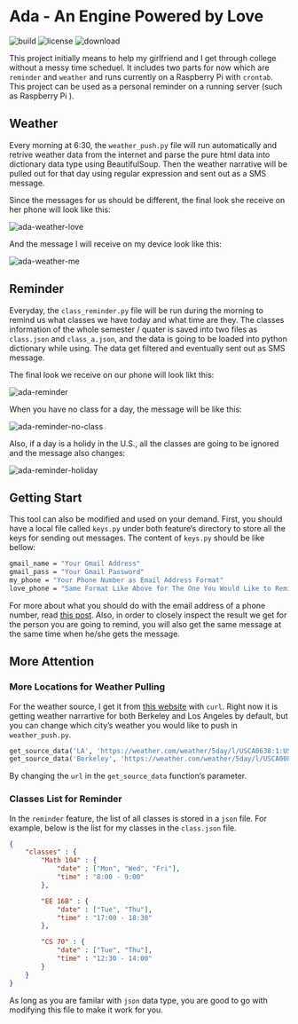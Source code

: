 # Ada - An Engine Powered by Love
![build](https://img.shields.io/travis/Gabriel-Chen/Ada.svg?longCache=true&style=flat-square) ![license](https://img.shields.io/badge/license-MIT-blue.svg?longCache=true&style=flat-square) ![download](https://img.shields.io/github/downloads/gabriel-chen/ada/total.svg?longCache=true&style=flat-square)

This project initially means to help my girlfriend and I get through college without a messy time scheduel. It includes two parts for now which are `reminder` and `weather` and runs currently on a Raspberry Pi with `crontab`. This project can be used as a personal reminder on a running server (such as Raspberry Pi ).

## Weather

Every morning at 6:30, the `weather_push.py` file will run automatically and retrive weather data from the internet and parse the pure html data into dictionary data type using BeautifulSoup. Then the weather narrative will be pulled out for that day using regular expression and sent out as a SMS message.

Since the messages for us should be different, the final look she receive on her phone will look like this: 

![ada-weather-love](https://i.imgur.com/AkEAD6g.png)

And the message I will receive on my device look like this:

![ada-weather-me](https://i.imgur.com/dUqK55k.png)

## Reminder

Everyday, the `class_reminder.py` file will be run during the morning to remind us what classes we have today and what time are they. The classes information of the whole semester / quater is saved into two files as `class.json` and `class_a.json`, and the data is going to be loaded into python dictionary while using. The data get filtered and eventually sent out as SMS message.

The final look we receive on our phone will look likt this:

![ada-reminder](https://i.imgur.com/ONKtAmw.png)

When you have no class for a day, the message will be like this:

![ada-reminder-no-class](https://i.imgur.com/RJVfgCd.png)

Also, if a day is a holidy in the U.S., all the classes are going to be ignored and the message also changes:

![ada-reminder-holiday](https://i.imgur.com/YQJo5wQ.png)

## Getting Start

This tool can also be modified and used on your demand. First, you should have a local file called `keys.py`  under both feature‘s directory to store all the keys for sending out messages. The content of `keys.py` should be like bellow:

```bash
gmail_name = "Your Gmail Address"
gmail_pass = "Your Gmail Password"
my_phone = "Your Phone Number as Email Address Format"
love_phone = "Same Format Like Above for The One You Would Like to Remind"
```

For more about what you should do with the email address of a phone number, read [this post](https://20somethingfinance.com/how-to-send-text-messages-sms-via-email-for-free/). Also, in order to closely inspect the result we get for the person you are going to remind, you will also get the same message at the same time when he/she gets the message.

## More Attention

### More Locations for Weather Pulling

For the weather source, I get it from [this website](https://weather.com) with `curl`. Right now it is getting weather narrartive for both Berkeley and Los Angeles by default, but you can change which city’s weather you would like to push in `weather_push.py`.

```python
get_source_data('LA', 'https://weather.com/weather/5day/l/USCA0638:1:US')
get_source_data('Berkeley', 'https://weather.com/weather/5day/l/USCA0087:1:US')
```

By changing the `url` in the `get_source_data` function‘s parameter.

### Classes List for Reminder

In the `reminder` feature, the list of all classes is stored in a `json` file. For example, below is the list for my classes in the `class.json` file.

```json
{
	"classes" : {
		"Math 104" : {
			"date" : ["Mon", "Wed", "Fri"],
			"time" : "8:00 - 9:00"
		},

		"EE 16B" : {
			"date" : ["Tue", "Thu"],
			"time" : "17:00 - 18:30"
		},

		"CS 70" : {
			"date" : ["Tue", "Thu"],
			"time" : "12:30 - 14:00"
		}
	}
}

```

As long as you are familar with `json` data type, you are good to go with modifying this file to make it work for you.